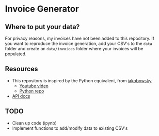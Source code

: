 # Invoice Generator

## Where to put your data?
For privacy reasons, my invoices have not been added to this repository. If you want to reproduce the invoice generation, add your CSV's to the `data` folder and create an `data/invoices` folder where your invoices will be populated.

## Resources
- This repository is inspired by the Python equivalent, from [jakobowsky](github.com/jakobowsky)
    - [Youtube video](https://www.youtube.com/watch?v=icvjtqoufMM)
    - [Python repo](https://github.com/jakobowsky/InvoiceAutomator)
- [API docs](https://invoice-generator.com/developers)

## TODO
- Clean up code (ipynb)
- Implement functions to add/modify data to existing CSV's